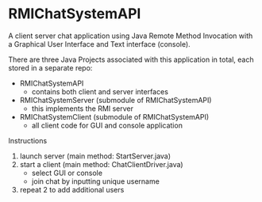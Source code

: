 # RMIChatSystemAPI
A client server chat application using Java Remote Method Invocation with a Graphical User Interface and Text interface (console).

There are three Java Projects associated with this application in total, each stored in a separate repo:
- RMIChatSystemAPI
	- contains both client and server interfaces
- RMIChatSystemServer (submodule of RMIChatSystemAPI)
	- this implements the RMI server
- RMIChatSystemClient (submodule of RMIChatSystemAPI)
	- all client code for GUI and console application
	
Instructions
1. launch server (main method: StartServer.java)
2. start a client (main method: ChatClientDriver.java)
	- select GUI or console
	- join chat by inputting unique username
3. repeat 2 to add additional users